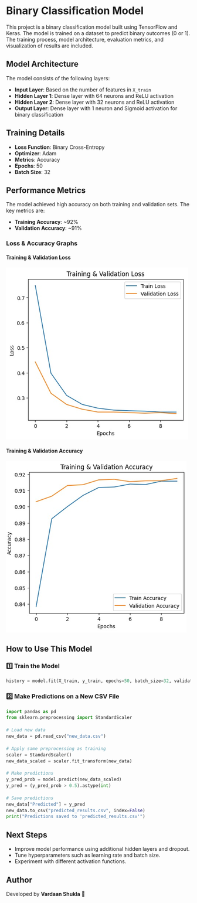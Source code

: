 # Binary Classification Model

This project is a binary classification model built using TensorFlow and Keras. The model is trained on a dataset to predict binary outcomes (0 or 1). The training process, model architecture, evaluation metrics, and visualization of results are included.

## Model Architecture
The model consists of the following layers:
- **Input Layer**: Based on the number of features in `X_train`
- **Hidden Layer 1**: Dense layer with 64 neurons and ReLU activation
- **Hidden Layer 2**: Dense layer with 32 neurons and ReLU activation
- **Output Layer**: Dense layer with 1 neuron and Sigmoid activation for binary classification

## Training Details
- **Loss Function**: Binary Cross-Entropy
- **Optimizer**: Adam
- **Metrics**: Accuracy
- **Epochs**: 50
- **Batch Size**: 32

## Performance Metrics
The model achieved high accuracy on both training and validation sets. The key metrics are:

- **Training Accuracy**: ~92%
- **Validation Accuracy**: ~91%

### Loss & Accuracy Graphs

#### **Training & Validation Loss**
![Training & Validation Loss](results/train_vall_loss.jpg)

#### **Training & Validation Accuracy**
![Training & Validation Accuracy](results/train_vall_acc.jpg)

## How to Use This Model
### 1️⃣ Train the Model
```python
history = model.fit(X_train, y_train, epochs=50, batch_size=32, validation_data=(X_test, y_test))
```

### 2️⃣ Make Predictions on a New CSV File
```python
import pandas as pd
from sklearn.preprocessing import StandardScaler

# Load new data
new_data = pd.read_csv("new_data.csv")

# Apply same preprocessing as training
scaler = StandardScaler()
new_data_scaled = scaler.fit_transform(new_data)  

# Make predictions
y_pred_prob = model.predict(new_data_scaled)
y_pred = (y_pred_prob > 0.5).astype(int)

# Save predictions
new_data["Predicted"] = y_pred
new_data.to_csv("predicted_results.csv", index=False)
print("Predictions saved to 'predicted_results.csv'")
```

## Next Steps
- Improve model performance using additional hidden layers and dropout.
- Tune hyperparameters such as learning rate and batch size.
- Experiment with different activation functions.

## Author
Developed by **Vardaan Shukla** 🚀


